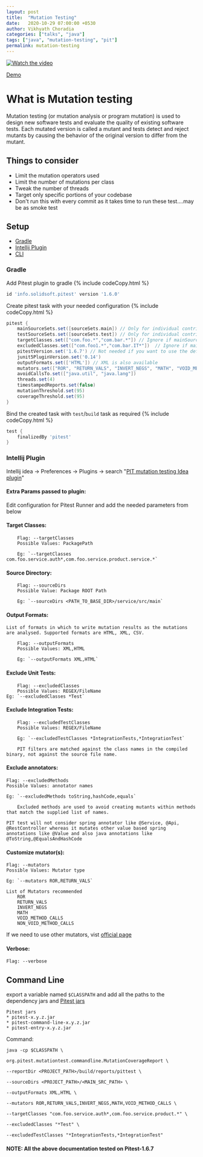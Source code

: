 ```yaml
---
layout: post
title:  "Mutation Testing"
date:   2020-10-29 07:00:00 +0530
author: Vikhyath Choradia
categories: ["talks", "java"]
tags: ["java", "mutation-testing", "pit"]
permalink: mutation-testing
---
```


[![Watch the video](https://user-images.githubusercontent.com/3875111/116968161-900f5b80-acd1-11eb-93b0-ef9d12aa4826.png)](https://www.youtube.com/watch?v=nTTp8c1C8jA)

[Demo](https://github.com/vikytech/MutationTesting)

# What is Mutation testing

Mutation testing (or mutation analysis or program mutation) is used to design new software tests and evaluate the quality of existing software tests.
Each mutated version is called a mutant and tests detect and reject mutants by causing the behavior of the original version to differ from the mutant.

## Things to consider

*   Limit the mutation operators used
*   Limit the number of mutations per class
*   Tweak the number of threads
*   Target only specific portions of your codebase
*   Don't run this with every commit as it takes time to run these test....may be as smoke test

## Setup

* [Gradle](#gradle)
* [Intellij Plugin](#intellij-plugin)
* [CLI](#command-line)

### Gradle

Add Pitest plugin to gradle
{% include codeCopy.html %}
```groovy
id 'info.solidsoft.pitest' version '1.6.0'
```

Create pitest task with your needed configuration
{% include codeCopy.html %}
```groovy
pitest {
    mainSourceSets.set([sourceSets.main]) // Only for individual contribution, not recommended for repo having more than 10-15 classes
    testSourceSets.set([sourceSets.test]) // Only for individual contribution, not recommended for repo having more than 10-15 classes
    targetClasses.set(["com.foo.*","com.bar.*"]) // Ignore if mainSourceSets & testSourceSets is specified
    excludedClasses.set(["com.foo1.*","com.bar.IT*"])  // Ignore if mainSourceSets & testSourceSets is specified
    pitestVersion.set('1.6.7') // Not needed if you want to use the default version provided by plugin
    junit5PluginVersion.set('0.14')
    outputFormats.set(['HTML']) // XML is also available
    mutators.set(["ROR", "RETURN_VALS", "INVERT_NEGS", "MATH", "VOID_METHOD_CALLS", "NON_VOID_METHOD_CALLS"])
    avoidCallsTo.set(["java.util", "java.lang"])
    threads.set(4)
    timestampedReports.set(false)
    mutationThreshold.set(95)
    coverageThreshold.set(95)
}
```

Bind the created task with `test`/`build` task as required
{% include codeCopy.html %}
```groovy
test {
    finalizedBy 'pitest'
}
```

### Intellij Plugin

Intellij idea → Preferences → Plugins → search "[PIT mutation testing Idea plugin](https://plugins.jetbrains.com/plugin/7119-pit-mutation-testing-idea-plugin/)"

#### Extra Params passed to plugin:

Edit configuration for Pitest Runner and add the needed parameters from below

#### Target Classes:
```
    Flag: --targetClasses
    Possible Values: PackagePath

    Eg: `--targetClasses com.foo.service.auth*,com.foo.service.product.service.*`
```

#### Source Directory:
```
    Flag: --sourceDirs
    Possible Value: Package ROOT Path

    Eg: `--sourceDirs <PATH_TO_BASE_DIR>/service/src/main`
```

#### Output Formats:
```
List of formats in which to write mutation results as the mutations are analysed. Supported formats are HTML, XML, CSV.

    Flag: --outputFormats
    Possible Values: XML,HTML

    Eg: `--outputFormats XML,HTML`
```

#### Exclude Unit Tests:
```
    Flag: --excludedClasses
    Possible Values: REGEX/FileName
Eg: `--excludedClasses *Test`
```

#### Exclude Integration Tests:
```
    Flag: --excludedTestClasses
    Possible Values: REGEX/FileName

    Eg: `--excludedTestClasses *IntegrationTests,*IntegrationTest`

    PIT filters are matched against the class names in the compiled binary, not against the source file name.
```

#### Exclude annotators:
```
Flag: --excludedMethods
Possible Values: annotator names

Eg: `--excludedMethods toString,hashCode,equals`

    Excluded methods are used to avoid creating mutants within methods that match the supplied list of names.

PIT test will not consider spring annotator like @Service, @Api, @RestController whereas it mutates other value based spring annotations like @Value and also java annotations like @ToString,@EqualsAndHashCode
```

#### Customize mutator(s):
```
Flag: --mutators
Possible Values: Mutator type

Eg: `--mutators ROR,RETURN_VALS`

List of Mutators recommended
    ROR
    RETURN_VALS
    INVERT_NEGS
    MATH
    VOID_METHOD_CALLS
    NON_VOID_METHOD_CALLS
```
If we need to use other mutators, vist [official page](https://pitest.org/quickstart/mutators)

#### Verbose:
```
Flag: --verbose
```

## Command Line

export a variable named `$CLASSPATH` and add all the paths to the dependency jars and [Pitest jars](https://github.com/hcoles/pitest/releases)

    Pitest jars
    * pitest-x.y.z.jar
    * pitest-command-line-x.y.z.jar
    * pitest-entry-x.y.z.jar

Command:
```
java -cp $CLASSPATH \

org.pitest.mutationtest.commandline.MutationCoverageReport \

--reportDir <PROJECT_PATH>/build/reports/pittest \

--sourceDirs <PROJECT_PATH>/<MAIN_SRC_PATH> \

--outputFormats XML,HTML \

--mutators ROR,RETURN_VALS,INVERT_NEGS,MATH,VOID_METHOD_CALLS \

--targetClasses "com.foo.service.auth*,com.foo.service.product.*" \

--excludedClasses "*Test" \

--excludedTestClasses "*IntegrationTests,*IntegrationTest"
```

#### NOTE: All the above documentation tested on Pitest-1.6.7